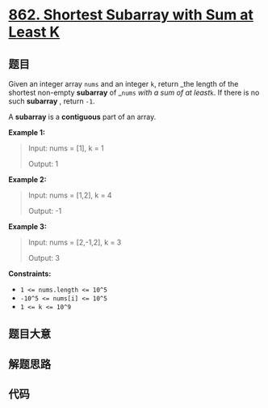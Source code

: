 # [862. Shortest Subarray with Sum at Least K](https://leetcode.com/problems/shortest-subarray-with-sum-at-least-k/)

## 题目

Given an integer array `nums` and an integer `k`, return _the length of the
shortest non-empty **subarray** of _`nums` _with a sum of at least_`k`. If
there is no such **subarray** , return `-1`.

A **subarray** is a **contiguous** part of an array.

**Example 1:**

> Input: nums = [1], k = 1
>
> Output: 1

**Example 2:**

> Input: nums = [1,2], k = 4
>
> Output: -1

**Example 3:**

> Input: nums = [2,-1,2], k = 3
>
> Output: 3

**Constraints:**

- `1 <= nums.length <= 10^5`
- `-10^5 <= nums[i] <= 10^5`
- `1 <= k <= 10^9`

## 题目大意

## 解题思路

## 代码

```javascript

```
